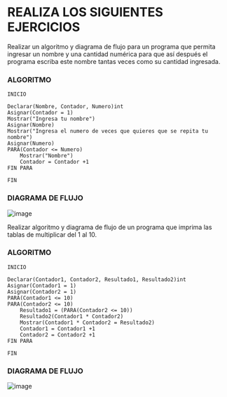 # REALIZA LOS SIGUIENTES EJERCICIOS

Realizar un algoritmo y diagrama de flujo para un programa que permita ingresar un nombre y una cantidad numérica para que así después el programa escriba este nombre tantas veces como su cantidad ingresada.

### ALGORITMO

    INICIO
    
    Declarar(Nombre, Contador, Numero)int
    Asignar(Contador = 1)
    Mostrar("Ingresa tu nombre")
    Asignar(Nombre)
    Mostrar("Ingresa el numero de veces que quieres que se repita tu nombre")
    Asignar(Numero)
    PARA(Contador <= Numero)
        Mostrar("Nombre")
        Contador = Contador +1
    FIN PARA
    
    FIN

### DIAGRAMA DE FLUJO

![image](https://user-images.githubusercontent.com/101203478/159534815-b746a33e-258e-45f3-8740-0fd3d42c4823.png)

Realizar algoritmo y diagrama de flujo de un programa que imprima las tablas de multiplicar del 1 al 10.

### ALGORITMO

    INICIO
    
    Declarar(Contador1, Contador2, Resultado1, Resultado2)int
    Asignar(Contador1 = 1)
    Asignar(Contador2 = 1)
    PARA(Contador1 <= 10)
    PARA(Contador2 <= 10)
        Resultado1 = (PARA(Contador2 <= 10))
        Resultado2(Contador1 * Contador2)
        Mostrar(Contador1 * Contador2 = Resultado2)
        Contador1 = Contador1 +1
        Contador2 = Contador2 +1
    FIN PARA
    
    FIN

### DIAGRAMA DE FLUJO

![image](https://user-images.githubusercontent.com/101203478/159528952-a0fe3fc5-f78c-4030-bbde-21354512703f.png)
